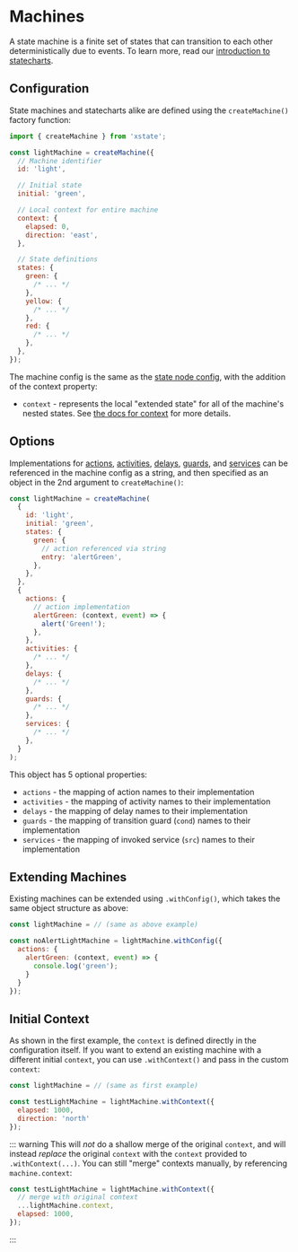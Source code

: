 # Machines

A state machine is a finite set of states that can transition to each other deterministically due to events. To learn more, read our [introduction to statecharts](./introduction-to-state-machines-and-statecharts.md).

## Configuration

State machines and statecharts alike are defined using the `createMachine()` factory function:

```js
import { createMachine } from 'xstate';

const lightMachine = createMachine({
  // Machine identifier
  id: 'light',

  // Initial state
  initial: 'green',

  // Local context for entire machine
  context: {
    elapsed: 0,
    direction: 'east',
  },

  // State definitions
  states: {
    green: {
      /* ... */
    },
    yellow: {
      /* ... */
    },
    red: {
      /* ... */
    },
  },
});
```

The machine config is the same as the [state node config](./statenodes.md), with the addition of the context property:

- `context` - represents the local "extended state" for all of the machine's nested states. See [the docs for context](./context.md) for more details.

## Options

Implementations for [actions](./actions.md), [activities](./activities.md), [delays](./delays.md), [guards](./guards.md), and [services](./communication.md) can be referenced in the machine config as a string, and then specified as an object in the 2nd argument to `createMachine()`:

```js
const lightMachine = createMachine(
  {
    id: 'light',
    initial: 'green',
    states: {
      green: {
        // action referenced via string
        entry: 'alertGreen',
      },
    },
  },
  {
    actions: {
      // action implementation
      alertGreen: (context, event) => {
        alert('Green!');
      },
    },
    activities: {
      /* ... */
    },
    delays: {
      /* ... */
    },
    guards: {
      /* ... */
    },
    services: {
      /* ... */
    },
  }
);
```

This object has 5 optional properties:

- `actions` - the mapping of action names to their implementation
- `activities` - the mapping of activity names to their implementation
- `delays` - the mapping of delay names to their implementation
- `guards` - the mapping of transition guard (`cond`) names to their implementation
- `services` - the mapping of invoked service (`src`) names to their implementation

## Extending Machines

Existing machines can be extended using `.withConfig()`, which takes the same object structure as above:

```js
const lightMachine = // (same as above example)

const noAlertLightMachine = lightMachine.withConfig({
  actions: {
    alertGreen: (context, event) => {
      console.log('green');
    }
  }
});
```

## Initial Context

As shown in the first example, the `context` is defined directly in the configuration itself. If you want to extend an existing machine with a different initial `context`, you can use `.withContext()` and pass in the custom `context`:

```js
const lightMachine = // (same as first example)

const testLightMachine = lightMachine.withContext({
  elapsed: 1000,
  direction: 'north'
});
```

::: warning
This will _not_ do a shallow merge of the original `context`, and will instead _replace_ the original `context` with the `context` provided to `.withContext(...)`. You can still "merge" contexts manually, by referencing `machine.context`:

```js
const testLightMachine = lightMachine.withContext({
  // merge with original context
  ...lightMachine.context,
  elapsed: 1000,
});
```

:::
